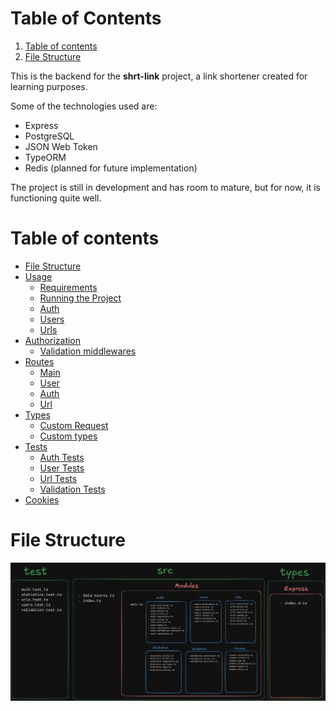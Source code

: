 
# Table of Contents

1.  [Table of contents](#org791f3d9)
2.  [File Structure](#file-structure)

This is the backend for the **shrt-link** project, a link shortener created for learning purposes.

Some of the technologies used are:

-   Express
-   PostgreSQL
-   JSON Web Token
-   TypeORM
-   Redis (planned for future implementation)

The project is still in development and has room to mature, but for now, it is functioning quite well.


<a id="org791f3d9"></a>

# Table of contents

-   [File Structure](#file-structure)
-   [Usage](usage.md)
    -   [Requirements](usage.md)
    -   [Running the Project](usage.md)
    -   [Auth](usage.md)
    -   [Users](usage.md)
    -   [Urls](usage.md)
-   [Authorization](auth.md)
    -   [Validation middlewares](auth.md)
-   [Routes](routes/index.md)
    -   [Main](routes/main.md)
    -   [User](routes/users.md)
    -   [Auth](routes/auth.md)
    -   [Url](routes/urls.md)
-   [Types](types.md)
    -   [Custom Request](types.md)
    -   [Custom types](types.md)
-   [Tests](tests.md)
    -   [Auth Tests](tests.md)
    -   [User Tests](tests.md)
    -   [Url Tests](tests.md)
    -   [Validation Tests](tests.md)
-   [Cookies](cookies.md)


<a id="file-structure"></a>

# File Structure

![img](./filetree.png)

